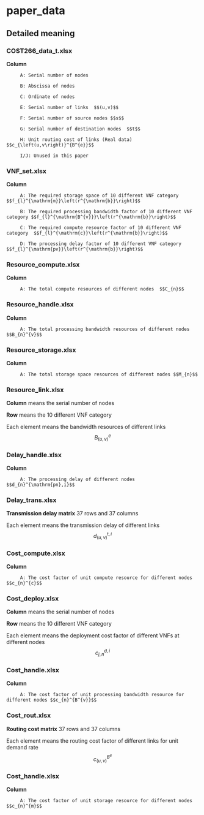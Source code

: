 <script type="text/javascript" src="http://cdn.mathjax.org/mathjax/latest/MathJax.js?config=default"></script>
# paper_data

## Detailed meaning

### COST266_data_t.xlsx
**Column**  

         A: Serial number of nodes  

         B: Abscissa of nodes  
        
         C: Ordinate of nodes
        
         E: Serial number of links  $$(u,v)$$
        
         F: Serial number of source nodes $$s$$
        
         G: Serial number of destination nodes  $$t$$
        
         H: Unit routing cost of links (Real data)  $$c_{\left(u,v\right)}^{B^{e}}$$
        
         I/J: Unused in this paper
        
### VNF_set.xlsx
**Column**  

         A: The required storage space of 10 different VNF category  $$f_{l}^{\mathrm{m}}\left(r^{\mathrm{b}}\right)$$

         B: The required processing bandwidth factor of 10 different VNF category $$f_{l}^{\mathrm{B^{v}}}\left(r^{\mathrm{b}}\right)$$
        
         C: The required compute resource factor of 10 different VNF category  $$f_{l}^{\mathrm{c}}\left(r^{\mathrm{b}}\right)$$
        
         D: The processing delay factor of 10 different VNF category   $$f_{l}^{\mathrm{pv}}\left(r^{\mathrm{b}}\right)$$

### Resource_compute.xlsx
**Column**  

         A: The total compute resources of different nodes  $$C_{n}$$
           
### Resource_handle.xlsx
**Column**  

         A: The total processing bandwidth resources of different nodes  $$B_{n}^{v}$$
         
 ### Resource_storage.xlsx
**Column**  

         A: The total storage space resources of different nodes $$M_{n}$$       
         
### Resource_link.xlsx
**Column**  means the serial number of nodes
  
**Row**  means the 10 different VNF category

Each element means the bandwidth resources of different links  $$B_{\left(u,v\right)}^{e}$$

         
### Delay_handle.xlsx
**Column**  

         A: The processing delay of different nodes  $$d_{n}^{\mathrm{pn},i}$$       
   
### Delay_trans.xlsx
**Transmission delay matrix** 37 rows and 37 columns 

Each element means the transmission delay of different links $$d_{\left(u,v\right)}^{\mathrm{t},i}$$         
         
### Cost_compute.xlsx
**Column**  

         A: The cost factor of unit compute resource for different nodes $$c_{n}^{c}$$
         
### Cost_deploy.xlsx
**Column**  means the serial number of nodes
  
**Row**  means the 10 different VNF category

Each element means the deployment cost factor of different VNFs at different nodes $$c_{j,n}^{d,i}$$

### Cost_handle.xlsx
**Column**  

         A: The cost factor of unit processing bandwidth resource for different nodes $$c_{n}^{B^{v}}$$
         
### Cost_rout.xlsx
**Routing cost matrix** 37 rows and 37 columns 

Each element means the routing cost factor of different links for unit demand rate $$c_{\left(u,v\right)}^{B^{e}}$$
           
### Cost_handle.xlsx
**Column**  

         A: The cost factor of unit storage resource for different nodes $$c_{n}^{m}$$
         

       

